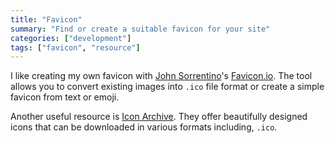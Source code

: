 ```yaml
---
title: "Favicon"
summary: "Find or create a suitable favicon for your site"
categories: ["development"]
tags: ["favicon", "resource"]
---
```


I like creating my own favicon with [John Sorrentino](https://twitter.com/johnsorrentino)'s [Favicon.io](https://favicon.io/). The tool allows you to convert existing images into `.ico` file format or create a simple favicon from text or emoji.

Another useful resource is [Icon Archive](https://www.iconarchive.com/). They offer beautifully designed icons that can be downloaded in various formats including, `.ico`.
